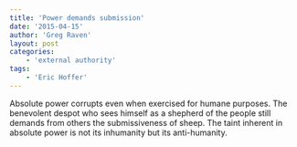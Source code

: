 ```yaml
---
title: 'Power demands submission'
date: '2015-04-15'
author: 'Greg Raven'
layout: post
categories:
    - 'external authority'
tags:
    - 'Eric Hoffer'
---
```


Absolute power corrupts even when exercised for humane purposes. The benevolent despot who sees himself as a shepherd of the people still demands from others the submissiveness of sheep. The taint inherent in absolute power is not its inhumanity but its anti-humanity.